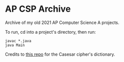 # AP CSP Archive
Archive of my old 2021 AP Computer Science A projects.

To run, cd into a project's directory, then run:
```
javac *.java
java Main
```

Credits to [this repo](https://github.com/dwyl/english-words?tab=Unlicense-1-ov-file) for the Casesar cipher's dictionary.
